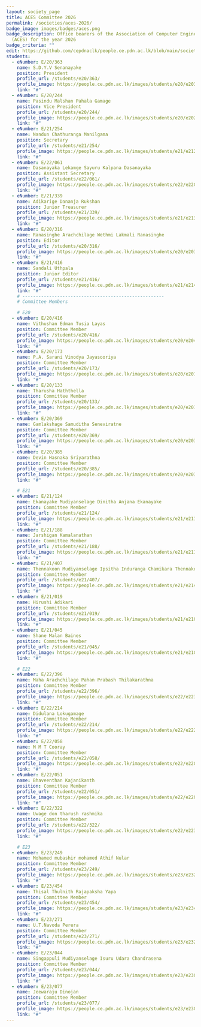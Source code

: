 ```yaml
---
layout: society_page
title: ACES Committee 2026
permalink: /societies/aces-2026/
badge_image: images/badges/aces.png
badge_description: Office bearers of the Association of Computer Engineering Students
  (ACES) for the year 2026
badge_criteria: ""
edit: https://github.com/cepdnaclk/people.ce.pdn.ac.lk/blob/main/societies/aces-2026
students:
  - eNumber: E/20/363
    name: S.D.Y.V Senanayake
    position: President
    profile_url: /students/e20/363/
    profile_image: https://people.ce.pdn.ac.lk/images/students/e20/e20363.jpg
    link: "#"
  - eNumber: E/20/244
    name: Pasindu Malshan Pahala Gamage
    position: Vice President
    profile_url: /students/e20/244/
    profile_image: https://people.ce.pdn.ac.lk/images/students/e20/e20244.jpg
    link: "#"
  - eNumber: E/21/254
    name: Nandun Chathuranga Manilgama
    position: Secretary
    profile_url: /students/e21/254/
    profile_image: https://people.ce.pdn.ac.lk/images/students/e21/e21254.jpg
    link: "#"
  - eNumber: E/22/061
    name: Dasanayaka Lekamge Sayuru Kalpana Dasanayaka
    position: Assistant Secretary
    profile_url: /students/e22/061/
    profile_image: https://people.ce.pdn.ac.lk/images/students/e22/e22061.JPG
    link: "#"
  - eNumber: E/21/339
    name: Adikarige Dananja Rukshan
    position: Junior Treasurer
    profile_url: /students/e21/339/
    profile_image: https://people.ce.pdn.ac.lk/images/students/e21/e21339.jpg
    link: "#"
  - eNumber: E/20/316
    name: Ranasinghe Arachchilage Wethmi Lakmali Ranasinghe
    position: Editor
    profile_url: /students/e20/316/
    profile_image: https://people.ce.pdn.ac.lk/images/students/e20/e20316.jpg
    link: "#"
  - eNumber: E/21/416
    name: Sandali Uthpala
    position: Junior Editor
    profile_url: /students/e21/416/
    profile_image: https://people.ce.pdn.ac.lk/images/students/e21/e21416.jpg
    link: "#"
    # -----------------------------------------------------
    # Committee Members

    # E20
  - eNumber: E/20/416
    name: Vithushan Edman Tusia Layas
    position: Committee Member
    profile_url: /students/e20/416/
    profile_image: https://people.ce.pdn.ac.lk/images/students/e20/e20416.jpg
    link: "#"
  - eNumber: E/20/173
    name: P.A. Sarani Vinodya Jayasooriya
    position: Committee Member
    profile_url: /students/e20/173/
    profile_image: https://people.ce.pdn.ac.lk/images/students/e20/e20173.jpg
    link: "#"
  - eNumber: E/20/133
    name: Tharusha Haththella
    position: Committee Member
    profile_url: /students/e20/133/
    profile_image: https://people.ce.pdn.ac.lk/images/students/e20/e20133.jpg
    link: "#"
  - eNumber: E/20/369
    name: Gamlakshage Samuditha Seneviratne
    position: Committee Member
    profile_url: /students/e20/369/
    profile_image: https://people.ce.pdn.ac.lk/images/students/e20/e20369.jpg
    link: "#"
  - eNumber: E/20/385
    name: Devin Hasnaka Sriyarathna
    position: Committee Member
    profile_url: /students/e20/385/
    profile_image: https://people.ce.pdn.ac.lk/images/students/e20/e20385.jpg
    link: "#"

    # E21
  - eNumber: E/21/124
    name: Ekanayake Mudiyanselage Dinitha Anjana Ekanayake
    position: Committee Member
    profile_url: /students/e21/124/
    profile_image: https://people.ce.pdn.ac.lk/images/students/e21/e21124.jpg
    link: "#"
  - eNumber: E/21/188
    name: Jarshigan Kamalanathan
    position: Committee Member
    profile_url: /students/e21/188/
    profile_image: https://people.ce.pdn.ac.lk/images/students/e21/e21188.jpg
    link: "#"
  - eNumber: E/21/407
    name: Thennakoon Mudiyanselage Ipsitha Induranga Chamikara Thennakoon
    position: Committee Member
    profile_url: /students/e21/407/
    profile_image: https://people.ce.pdn.ac.lk/images/students/e21/e21407.jpg
    link: "#"
  - eNumber: E/21/019
    name: Hirushi Adikari
    position: Committee Member
    profile_url: /students/e21/019/
    profile_image: https://people.ce.pdn.ac.lk/images/students/e21/e21019.jpg
    link: "#"
  - eNumber: E/21/045
    name: Shane Malan Baines
    position: Committee Member
    profile_url: /students/e21/045/
    profile_image: https://people.ce.pdn.ac.lk/images/students/e21/e21045.jpg
    link: "#"

    # E22
  - eNumber: E/22/396
    name: Maha Arachchilage Pahan Prabash Thilakarathna
    position: Committee Member
    profile_url: /students/e22/396/
    profile_image: https://people.ce.pdn.ac.lk/images/students/e22/e22396.JPG
    link: "#"
  - eNumber: E/22/214
    name: Didulana Lokugamage
    position: Committee Member
    profile_url: /students/e22/214/
    profile_image: https://people.ce.pdn.ac.lk/images/students/e22/e22214.JPG
    link: "#"
  - eNumber: E/22/058
    name: M M T Cooray
    position: Committee Member
    profile_url: /students/e22/058/
    profile_image: https://people.ce.pdn.ac.lk/images/students/e22/e22058.JPG
    link: "#"
  - eNumber: E/22/051
    name: Bhaveenthan Kajanikanth
    position: Committee Member
    profile_url: /students/e22/051/
    profile_image: https://people.ce.pdn.ac.lk/images/students/e22/e22051.JPG
    link: "#"
  - eNumber: E/22/322
    name: Uwage don tharush rashmika
    position: Committee Member
    profile_url: /students/e22/322/
    profile_image: https://people.ce.pdn.ac.lk/images/students/e22/e22322.JPG
    link: "#"

    # E23
  - eNumber: E/23/249
    name: Mohamed mubashir mohamed Athif Nular
    position: Committee Member
    profile_url: /students/e23/249/
    profile_image: https://people.ce.pdn.ac.lk/images/students/e23/e23249.jpg
    link: "#"
  - eNumber: E/23/454
    name: Thisal Thulnith Rajapaksha Yapa
    position: Committee Member
    profile_url: /students/e23/454/
    profile_image: https://people.ce.pdn.ac.lk/images/students/e23/e23454.jpg
    link: "#"
  - eNumber: E/23/271
    name: U.T.Navoda Perera
    position: Committee Member
    profile_url: /students/e23/271/
    profile_image: https://people.ce.pdn.ac.lk/images/students/e23/e23271.jpg
    link: "#"
  - eNumber: E/23/044
    name: Singappuli Mudiyanselage Isuru Udara Chandrasena
    position: Committee Member
    profile_url: /students/e23/044/
    profile_image: https://people.ce.pdn.ac.lk/images/students/e23/e23044.jpg
    link: "#"
  - eNumber: E/23/077
    name: Jeewaraju Dinojan
    position: Committee Member
    profile_url: /students/e23/077/
    profile_image: https://people.ce.pdn.ac.lk/images/students/e23/e23077.jpg
    link: "#"
---
```

